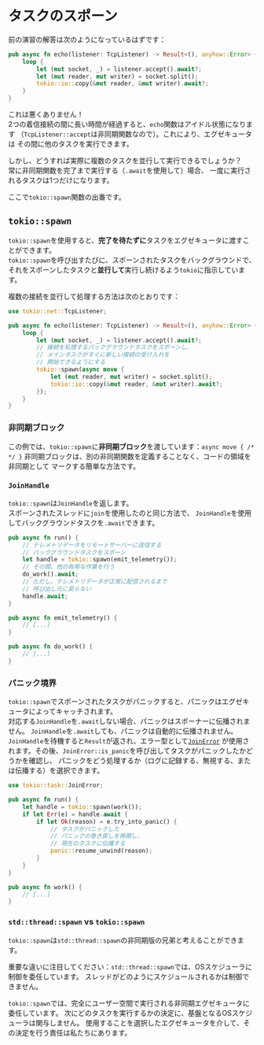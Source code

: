 # タスクのスポーン

前の演習の解答は次のようになっているはずです：

```rust
pub async fn echo(listener: TcpListener) -> Result<(), anyhow::Error> {
    loop {
        let (mut socket, _) = listener.accept().await?;
        let (mut reader, mut writer) = socket.split();
        tokio::io::copy(&mut reader, &mut writer).await?;
    }
}
```

これは悪くありません！\
2つの着信接続の間に長い時間が経過すると、`echo`関数はアイドル状態になります
（`TcpListener::accept`は非同期関数なので）。これにより、エグゼキュータは
その間に他のタスクを実行できます。

しかし、どうすれば実際に複数のタスクを並行して実行できるでしょうか？\
常に非同期関数を完了まで実行する（`.await`を使用して）場合、
一度に実行されるタスクは1つだけになります。

ここで`tokio::spawn`関数の出番です。

## `tokio::spawn`

`tokio::spawn`を使用すると、**完了を待たずに**タスクをエグゼキュータに渡すことができます。\
`tokio::spawn`を呼び出すたびに、スポーンされたタスクをバックグラウンドで、
それをスポーンしたタスクと**並行して**実行し続けるよう`tokio`に指示しています。

複数の接続を並行して処理する方法は次のとおりです：

```rust
use tokio::net::TcpListener;

pub async fn echo(listener: TcpListener) -> Result<(), anyhow::Error> {
    loop {
        let (mut socket, _) = listener.accept().await?;
        // 接続を処理するバックグラウンドタスクをスポーンし、
        // メインタスクがすぐに新しい接続の受け入れを
        // 開始できるようにする
        tokio::spawn(async move {
            let (mut reader, mut writer) = socket.split();
            tokio::io::copy(&mut reader, &mut writer).await?;
        });
    }
}
```

### 非同期ブロック

この例では、`tokio::spawn`に**非同期ブロック**を渡しています：`async move { /* */ }`
非同期ブロックは、別の非同期関数を定義することなく、コードの領域を非同期として
マークする簡単な方法です。

### `JoinHandle`

`tokio::spawn`は`JoinHandle`を返します。\
スポーンされたスレッドに`join`を使用したのと同じ方法で、
`JoinHandle`を使用してバックグラウンドタスクを`.await`できます。

```rust
pub async fn run() {
    // テレメトリデータをリモートサーバーに送信する
    // バックグラウンドタスクをスポーン
    let handle = tokio::spawn(emit_telemetry());
    // その間、他の有用な作業を行う
    do_work().await;
    // ただし、テレメトリデータが正常に配信されるまで
    // 呼び出し元に戻らない
    handle.await;
}

pub async fn emit_telemetry() {
    // [...]
}

pub async fn do_work() {
    // [...]
}
```

### パニック境界

`tokio::spawn`でスポーンされたタスクがパニックすると、パニックはエグゼキュータによってキャッチされます。\
対応する`JoinHandle`を`.await`しない場合、パニックはスポーナーに伝播されません。
`JoinHandle`を`.await`しても、パニックは自動的に伝播されません。
`JoinHandle`を待機すると`Result`が返され、エラー型として[`JoinError`](https://docs.rs/tokio/latest/tokio/task/struct.JoinError.html)
が使用されます。その後、`JoinError::is_panic`を呼び出してタスクがパニックしたかどうかを確認し、
パニックをどう処理するか（ログに記録する、無視する、または伝播する）を選択できます。

```rust
use tokio::task::JoinError;

pub async fn run() {
    let handle = tokio::spawn(work());
    if let Err(e) = handle.await {
        if let Ok(reason) = e.try_into_panic() {
            // タスクがパニックした
            // パニックの巻き戻しを再開し、
            // 現在のタスクに伝播する
            panic::resume_unwind(reason);
        }
    }
}

pub async fn work() {
    // [...]
}
```

### `std::thread::spawn` vs `tokio::spawn`

`tokio::spawn`は`std::thread::spawn`の非同期版の兄弟と考えることができます。

重要な違いに注目してください：`std::thread::spawn`では、OSスケジューラに制御を委任しています。
スレッドがどのようにスケジュールされるかは制御できません。

`tokio::spawn`では、完全にユーザー空間で実行される非同期エグゼキュータに委任しています。
次にどのタスクを実行するかの決定に、基盤となるOSスケジューラは関与しません。
使用することを選択したエグゼキュータを介して、その決定を行う責任は私たちにあります。